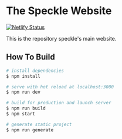 # The Speckle Website 

[![Netlify Status](https://api.netlify.com/api/v1/badges/19fb397f-ec8a-4c61-88f7-631e21c02b8a/deploy-status)](https://app.netlify.com/sites/speckle/deploys)

This is the repository speckle's main website. 

## How To Build

``` bash
# install dependencies
$ npm install

# serve with hot reload at localhost:3000
$ npm run dev

# build for production and launch server
$ npm run build
$ npm start

# generate static project
$ npm run generate
```
